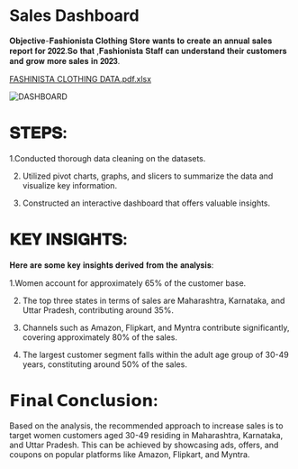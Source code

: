 # Sales Dashboard


𝐎𝐛𝐣𝐞𝐜𝐭𝐢𝐯𝐞-𝐅𝐚𝐬𝐡𝐢𝐨𝐧𝐢𝐬𝐭𝐚 𝐂𝐥𝐨𝐭𝐡𝐢𝐧𝐠 𝐒𝐭𝐨𝐫𝐞 𝐰𝐚𝐧𝐭𝐬 𝐭𝐨 𝐜𝐫𝐞𝐚𝐭𝐞 𝐚𝐧 𝐚𝐧𝐧𝐮𝐚𝐥 𝐬𝐚𝐥𝐞𝐬 𝐫𝐞𝐩𝐨𝐫𝐭 𝐟𝐨𝐫 𝟐𝟎𝟐𝟐.𝐒𝐨 𝐭𝐡𝐚𝐭 ,𝐅𝐚𝐬𝐡𝐢𝐨𝐧𝐢𝐬𝐭𝐚 𝐒𝐭𝐚𝐟𝐟 𝐜𝐚𝐧 𝐮𝐧𝐝𝐞𝐫𝐬𝐭𝐚𝐧𝐝 𝐭𝐡𝐞𝐢𝐫 𝐜𝐮𝐬𝐭𝐨𝐦𝐞𝐫𝐬 𝐚𝐧𝐝 𝐠𝐫𝐨𝐰 𝐦𝐨𝐫𝐞 𝐬𝐚𝐥𝐞𝐬 𝐢𝐧 𝟐𝟎𝟐𝟑.



[FASHINISTA CLOTHING DATA.pdf.xlsx](https://github.com/vaidehip30/FASHIONISTA-EXCEL/files/11983635/FASHINISTA.CLOTHING.DATA.pdf.xlsx)





![DASHBOARD](https://github.com/vaidehip30/FASHIONISTA-EXCEL/assets/134762504/a4ce93b6-1484-40fa-bc08-0592a90f3847)


# 𝐒𝐓𝐄𝐏𝐒:

1.Conducted thorough data cleaning on the datasets. 

2. Utilized pivot charts, graphs, and slicers to summarize the data and visualize key information.
  
3. Constructed an interactive dashboard that offers valuable insights.

# 𝐊𝐄𝐘 𝐈𝐍𝐒𝐈𝐆𝐇𝐓𝐒:

𝐇𝐞𝐫𝐞 𝐚𝐫𝐞 𝐬𝐨𝐦𝐞 𝐤𝐞𝐲 𝐢𝐧𝐬𝐢𝐠𝐡𝐭𝐬 𝐝𝐞𝐫𝐢𝐯𝐞𝐝 𝐟𝐫𝐨𝐦 𝐭𝐡𝐞 𝐚𝐧𝐚𝐥𝐲𝐬𝐢𝐬:

1.Women account for approximately 65% of the customer base. 

2. The top three states in terms of sales are Maharashtra, Karnataka, and Uttar Pradesh, contributing around 35%.
 
3. Channels such as Amazon, Flipkart, and Myntra contribute significantly, covering approximately 80% of the sales.
 
4. The largest customer segment falls within the adult age group of 30-49 years, constituting around 50% of the sales.

# 𝗙𝗶𝗻𝗮𝗹 𝗖𝗼𝗻𝗰𝗹𝘂𝘀𝗶𝗼𝗻:

Based on the analysis, the recommended approach to increase sales is to target women customers aged 30-49 residing in Maharashtra, Karnataka, and Uttar Pradesh. This can be achieved by showcasing ads, offers, and coupons on popular platforms like Amazon, Flipkart, and Myntra.
